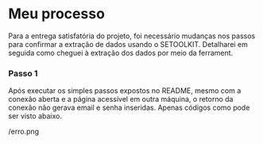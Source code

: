 # Meu processo

Para a entrega satisfatória do projeto, foi necessário mudanças nos passos para confirmar a extração de dados usando o SETOOLKIT. Detalharei em seguida como cheguei à extração dos dados por meio da ferrament.

### Passo 1

Após executar os simples passos expostos no README, mesmo com a conexão aberta e a página acessível em outra máquina, o retorno da conexão não gerava email e senha inseridas. Apenas códigos como pode ser visto abaixo.

/erro.png
